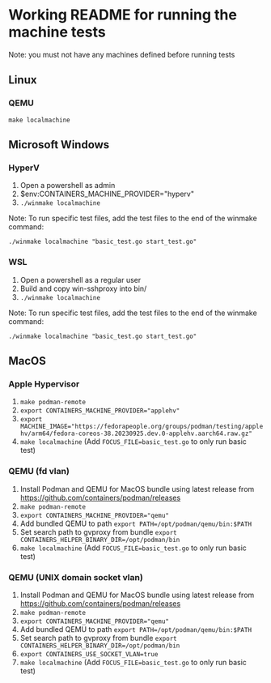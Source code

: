 # Working README for running the machine tests

Note: you must not have any machines defined before running tests
## Linux

### QEMU

`make localmachine`

## Microsoft Windows

### HyperV

1. Open a powershell as admin
1. $env:CONTAINERS_MACHINE_PROVIDER="hyperv"
1. `./winmake localmachine`

Note: To run specific test files, add the test files to the end of the winmake command:

`./winmake localmachine "basic_test.go start_test.go"`

### WSL
1. Open a powershell as a regular user
1. Build and copy win-sshproxy into bin/
1. `./winmake localmachine`

Note: To run specific test files, add the test files to the end of the winmake command:

`./winmake localmachine "basic_test.go start_test.go"`

## MacOS

### Apple Hypervisor

1. `make podman-remote`
1. `export CONTAINERS_MACHINE_PROVIDER="applehv"`
1. `export MACHINE_IMAGE="https://fedorapeople.org/groups/podman/testing/applehv/arm64/fedora-coreos-38.20230925.dev.0-applehv.aarch64.raw.gz"`
1. `make localmachine` (Add `FOCUS_FILE=basic_test.go` to only run basic test)

### QEMU (fd vlan)

1. Install Podman and QEMU for MacOS bundle using latest release from https://github.com/containers/podman/releases
1. `make podman-remote`
1. `export CONTAINERS_MACHINE_PROVIDER="qemu"`
1. Add bundled QEMU to path `export PATH=/opt/podman/qemu/bin:$PATH`
1. Set search path to gvproxy from bundle `export CONTAINERS_HELPER_BINARY_DIR=/opt/podman/bin`
1. `make localmachine` (Add `FOCUS_FILE=basic_test.go` to only run basic test)

### QEMU (UNIX domain socket vlan)

1. Install Podman and QEMU for MacOS bundle using latest release from https://github.com/containers/podman/releases
1. `make podman-remote`
1. `export CONTAINERS_MACHINE_PROVIDER="qemu"`
1. Add bundled QEMU to path `export PATH=/opt/podman/qemu/bin:$PATH`
1. Set search path to gvproxy from bundle `export CONTAINERS_HELPER_BINARY_DIR=/opt/podman/bin`
1. `export CONTAINERS_USE_SOCKET_VLAN=true`
1. `make localmachine` (Add `FOCUS_FILE=basic_test.go` to only run basic test)
